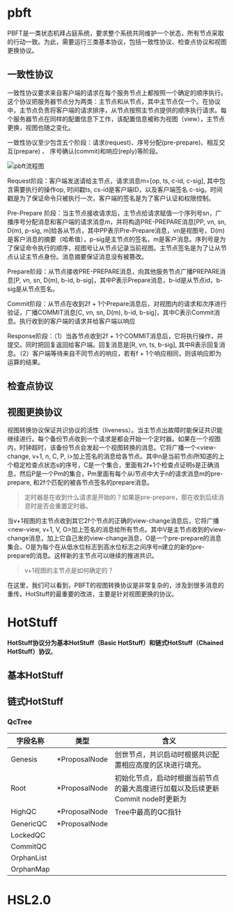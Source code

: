 # pbft

PBFT是一类状态机拜占庭系统，要求整个系统共同维护一个状态，所有节点采取的行动一致。为此，需要运行三类基本协议，包括一致性协议、检查点协议和视图更换协议。

## 一致性协议

一致性协议要求来自客户端的请求在每个服务节点上都按照一个确定的顺序执行。这个协议把服务器节点分为两类：主节点和从节点，其中主节点仅一个。在协议中，主节点负责将客户端的请求排序，从节点按照主节点提供的顺序执行请求。每个服务器节点在同样的配置信息下工作，该配置信息被称为视图（view），主节点更换，视图也随之变化。

 一致性协议至少包含五个阶段：请求(request)、序号分配(pre-prepare)、相互交互(prepare) 、 序号确认(commit)和响应(reply)等阶段。

![pbft流程图](/home/lyn/Desktop/work/L/share/img/pbft.png)

 Request阶段：客户端发送请给主节点，请求消息m=[op, ts, c-id, c-sig], 其中包含需要执行的操作op, 时间戳ts, cs-id是客户端ID，以及客户端签名 c-sig。时间戳是为了保证命令只被执行一次，客户端的签名是为了客户认证和权限控制。

 Pre-Prepare 阶段：当主节点接收请求后，主节点给请求赋值一个序列号sn，广播序号分配消息和客户端的请求消息m，并将构造PRE-PREPARE消息[PP, vn, sn, D(m), p-sig, m]给各从节点，其中PP表示Pre-Prepare消息，vn是视图号，D(m) 是客户消息的摘要（哈希值），p-sig是主节点的签名，m是客户消息。序列号是为了保证命令执行的顺序，视图号让从节点记录当前视图。主节点签名是为了让从节点认证主节点身份。消息摘要保证消息没有被篡改。

 Prepare阶段：从节点接收PRE-PREPARE消息，向其他服务节点广播PREPARE消息[P, vn, sn, D(m), b-id, b-sig]，其中P表示Prepare消息，b-id是从节点id，b-sig是从节点签名。

 Commit阶段：从节点在收到2f + 1个Prepare消息后，对视图内的请求和次序进行验证，广播COMMIT消息[C, vn, sn, D(m), b-id, b-sig]，其中C表示Commit消息。执行收到的客户端的请求并给客户端以响应

 Response阶段：（1）当各节点收到2f + 1个COMMIT消息后，它将执行操作，并提交。同时把回复返回给客户端。回复消息是[R, vn, ts, b-sig], 其中R表示回复消息。（2）客户端等待来自不同节点的响应，若有f + 1个响应相同，则该响应即为运算的结果。

## 检查点协议


## 视图更换协议
视图转换协议保证共识协议的活性（liveness）。当主节点出故障时能保证共识能继续进行。每个备份节点收到一个请求是都会开始一个定时器。如果在一个视图内，时钟超时，该备份节点会发起一个视图转换的消息。它将广播一个<view-change, v+1, n, C, P, i>加上签名的消息给各节点。其中n是当前节点i所知道的上个稳定检查点状态s的序号，C是一个集合，里面有2f+1个检查点证明s是正确消息，然后P是一个Pm的集合，Pm里面有每个从i节点中大于n的请求消息m的pre-prepare, 和2f个匹配的被各节点签名的prepare消息。

> 定时器是在收到什么请求是开始的？如果是pre-prepare，那在收到后续消息时是否会重置定时器。

当v+1视图的主节点收到其它2f个节点的正确的view-change消息后，它将广播<new-view, v+1, V, O>加上签名的消息给所有节点。其中V是主节点收到的view-change消息，加上它自己发的view-change消息，O是一个pre-prepare的消息集合。O是为每个在从低水位标志到高水位标志之间序号n建立的新的pre-prepare的消息。这样新的主节点可以继续的推进共识。

> v+1视图的主节点是如何确定的？

在这里，我们可以看到，PBFT的视图转换协议是非常复杂的，涉及到很多消息的重传。HotStuff的最重要的改进，主要是针对视图更换的协议。





# HotStuff

**HotStuff协议分为基本HotStuff（Basic HotStuff）和链式HotStuff（Chained HotStuff）协议**。



## 基本HotStuff



## 链式HotStuff



### QcTree

| 字段名称   | 类型          | 含义                                                         |
| ---------- | ------------- | ------------------------------------------------------------ |
| Genesis    | *ProposalNode | 创世节点，共识启动时根据共识配置相应高度的区块进行填充。     |
| Root       | *ProposalNode | 初始化节点，启动时根据当前节点的最大高度进行加载以及后续更新Commit node时更新为 |
| HighQC     | *ProposalNode | Tree中最高的QC指针                                           |
| GenericQC  | *ProposalNode |                                                              |
| LockedQC   |               |                                                              |
| CommitQC   |               |                                                              |
| OrphanList |               |                                                              |
| OrphanMap  |               |                                                              |







# HSL2.0 